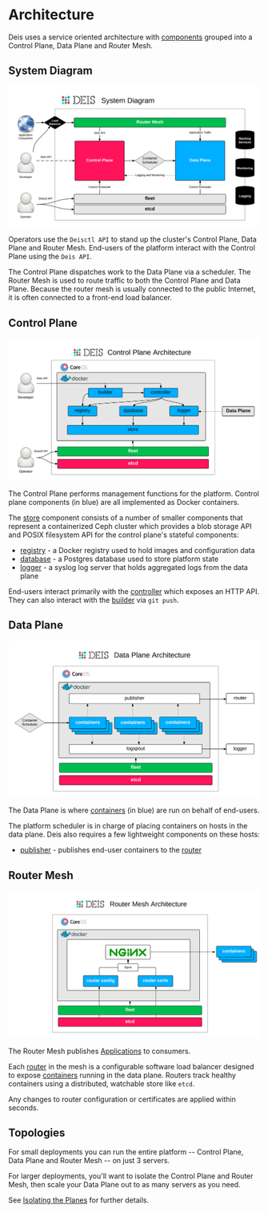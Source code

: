 # Architecture

Deis uses a service oriented architecture with [components][]
grouped into a Control Plane, Data Plane and Router Mesh.

## System Diagram

![Deis System Diagram](DeisSystemDiagram.png)

Operators use the `Deisctl API` to stand up the cluster's Control Plane, Data Plane and Router Mesh.
End-users of the platform interact with the Control Plane using the `Deis API`.

The Control Plane dispatches work to the Data Plane via a scheduler.
The Router Mesh is used to route traffic to both the Control Plane and Data Plane.
Because the router mesh is usually connected to the public Internet,
it is often connected to a front-end load balancer.

## Control Plane

![Deis Control Plane Architecture](DeisControlPlane.png)

The Control Plane performs management functions for the platform.
Control plane components (in blue) are all implemented as Docker containers.

The [store][] component consists of a number of smaller components that represent a
containerized Ceph cluster which provides a blob storage API and POSIX filesystem API
for the control plane's stateful components:

 * [registry][] - a Docker registry used to hold images and configuration data
 * [database][] - a Postgres database used to store platform state
 * [logger][] - a syslog log server that holds aggregated logs from the data plane

End-users interact primarily with the [controller][] which exposes an
HTTP API. They can also interact with the [builder][] via `git push`.

## Data Plane

![Deis Data Plane Architecture](DeisDataPlane.png)

The Data Plane is where [containers][] (in blue) are run on behalf of end-users.

The platform scheduler is in charge of placing containers on hosts in the data plane.
Deis also requires a few lightweight components on these hosts:

 * [publisher][] - publishes end-user containers to the [router][]

## Router Mesh

![Deis Router Mesh Architecture](DeisRouterMesh.png)

The Router Mesh publishes [Applications][] to consumers.

Each [router][] in the mesh is a configurable software load balancer designed to expose
[containers][] running in the data plane.
Routers track healthy containers using a distributed, watchable store like `etcd`.

Any changes to router configuration or certificates are applied within seconds.

## Topologies

For small deployments you can run the entire platform
-- Control Plane, Data Plane and Router Mesh -- on just 3 servers.

For larger deployments, you'll want to isolate the Control Plane and Router
Mesh, then scale your Data Plane out to as many servers as you need.

See [Isolating the Planes][isolating-planes] for further details.

[applications]: ../reference-guide/terms.md#application
[builder]: components.md#builder
[components]: components.md
[containers]: ../reference-guide/terms.md#container
[controller]: components.md#controller
[database]: components.md#database
[isolating-planes]: ../managing-deis/isolating-the-planes.md
[logger]: components.md#logger
[publisher]: components.md#publisher
[registry]: components.md#registry
[router]: components.md#router
[store]: components.md#store

